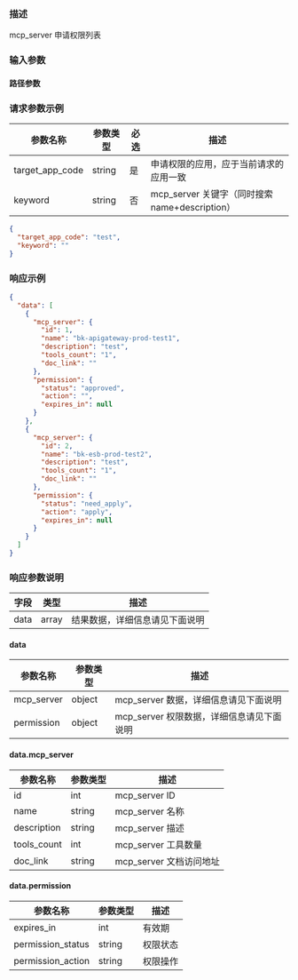 ### 描述

mcp_server 申请权限列表


### 输入参数

#### 路径参数

### 请求参数示例

| 参数名称            | 参数类型    | 必选 | 描述                                    |
|-----------------|---------|----|---------------------------------------|
| target_app_code | string  | 是  | 申请权限的应用，应于当前请求的应用一致                   |
| keyword         | string  | 否  | mcp_server 关键字（同时搜索 name+description） |


```json
{
  "target_app_code": "test",
  "keyword": ""
}
```


### 响应示例

```json
{
  "data": [
    {
      "mcp_server": {
        "id": 1,
        "name": "bk-apigateway-prod-test1",
        "description": "test",
        "tools_count": "1",
        "doc_link": ""
      },
      "permission": {
        "status": "approved",
        "action": "",
        "expires_in": null
      }
    },
    {
      "mcp_server": {
        "id": 2,
        "name": "bk-esb-prod-test2",
        "description": "test",
        "tools_count": "1",
        "doc_link": ""
      },
      "permission": {
        "status": "need_apply",
        "action": "apply",
        "expires_in": null
      }
    }
  ]
}
```

### 响应参数说明

| 字段    | 类型   | 描述                               |
| ------- | ------ | ---------------------------------- |
| data    | array  | 结果数据，详细信息请见下面说明     |

#### data

| 参数名称             | 参数类型   | 描述                           |
|------------------|--------|------------------------------|
| mcp_server       | object | mcp_server 数据，详细信息请见下面说明     |
| permission       | object | mcp_server 权限数据，详细信息请见下面说明   |


#### data.mcp_server

| 参数名称            | 参数类型   | 描述                |
|-----------------|--------|-------------------|
| id              | int    | mcp_server ID     |
| name            | string | mcp_server 名称     |
| description     | string | mcp_server 描述     |
| tools_count     | int    | mcp_server 工具数量   |
| doc_link        | string | mcp_server 文档访问地址 |


#### data.permission

| 参数名称              | 参数类型   | 描述                |
|-------------------|--------|-------------------|
| expires_in        | int    | 有效期               |
| permission_status | string | 权限状态              |
| permission_action | string | 权限操作              |
